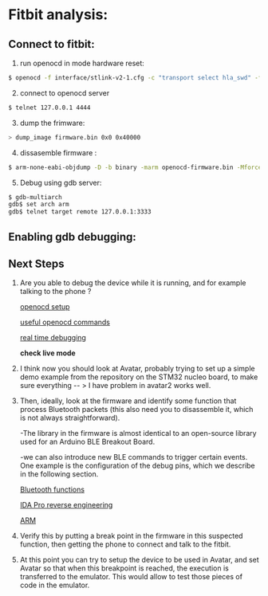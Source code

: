 # Fitbit analysis:

## Connect to fitbit:

1. run openocd in mode hardware reset:

```bash
$ openocd -f interface/stlink-v2-1.cfg -c "transport select hla_swd" -f target/stm32l1.cfg -c "adapter_khz 240" -c "reset_config srst_only srst_nogate connect_assert_srst"
```
2. connect to openocd server

```bash
$ telnet 127.0.0.1 4444
```

3. dump the frimware:

```bash
> dump_image firmware.bin 0x0 0x40000
```
4. dissasemble firmware :

```bash
$ arm-none-eabi-objdump -D -b binary -marm openocd-firmware.bin -Mforce-thumb > disas-firmware.s
```
5. Debug using gdb server:

```bash
$ gdb-multiarch
gdb$ set arch arm
gdb$ telnet target remote 127.0.0.1:3333
```

## Enabling gdb debugging:


 
## Next Steps

1. Are you able to debug the device while it is running, and for example talking to
	the phone ?

	[openocd setup](https://www.allaboutcircuits.com/technical-articles/getting-started-with-openocd-using-ft2232h-adapter-for-swd-debugging/)

	[useful openocd commands](http://openocd.org/doc/html/General-Commands.html)

	[real time debugging](https://hackaday.com/2012/09/27/beginners-look-at-on-chip-debugging/)

	**check live mode**

2. I think now you should look at Avatar, probably trying to set up a simple demo
example from the repository on the STM32 nucleo board, to make sure everything       -- > I have problem in avatar2
works well.

3. Then, ideally, look at the firmware and identify some function that process
Bluetooth packets (this also need you to disassemble it, which is not always
straightforward). 

	-The library in the firmware is almost identical to an open-source library used for an Arduino BLE
	 Breakout Board.

	-we can also introduce new BLE commands to trigger certain events. One example is the configuration of the debug pins, which we describe in the following section.


	 [Bluetooth functions](https://github.com/adafruit/Adafruit_nRF8001/tree/master/utility)

	 [IDA Pro reverse engineering](https://www.youtube.com/watch?v=V6ZySLopflk)

	 [ARM](https://www.blackhat.com/presentations/bh-europe-04/bh-eu-04-dehaas/bh-eu-04-dehaas.pdf)

4. Verify this by putting a break point in the firmware in this
suspected function, then getting the phone to connect and talk to the fitbit.

5. At this point you can try to setup the device to be used in Avatar, and set
Avatar so that when this breakpoint is reached, the execution is transferred to
the emulator. This would allow to test those pieces of code in the emulator.

